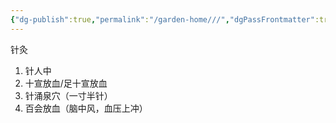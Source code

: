 ```yaml
---
{"dg-publish":true,"permalink":"/garden-home///","dgPassFrontmatter":true}
---
```



针灸
1. 针人中
2. 十宣放血/足十宣放血
3. 针涌泉穴（一寸半针）
4. 百会放血（脑中风，血压上冲）